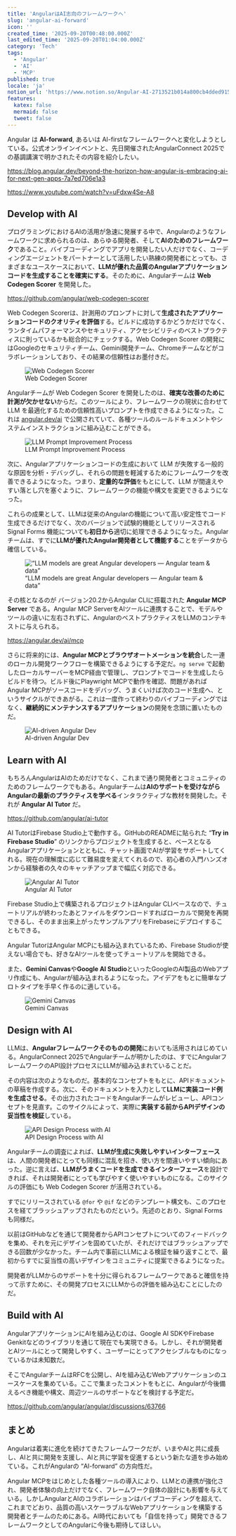 ```yaml
---
title: 'AngularはAI志向のフレームワークへ'
slug: 'angular-ai-forward'
icon: ''
created_time: '2025-09-20T00:48:00.000Z'
last_edited_time: '2025-09-20T01:04:00.000Z'
category: 'Tech'
tags:
  - 'Angular'
  - 'AI'
  - 'MCP'
published: true
locale: 'ja'
notion_url: 'https://www.notion.so/Angular-AI-2713521b014a800cb4dded9150c0dc1c'
features:
  katex: false
  mermaid: false
  tweet: false
---
```


Angular は **AI-forward**, あるいは AI-firstなフレームワークへと変化しようとしている。公式オンラインイベントと、先日開催されたAngularConnect 2025での基調講演で明かされたその内容を紹介したい。

https://blog.angular.dev/beyond-the-horizon-how-angular-is-embracing-ai-for-next-gen-apps-7a7ed706e1a3

https://www.youtube.com/watch?v=uFdxw4Se-A8

## Develop with AI

プログラミングにおけるAIの活用が急速に発展する中で、Angularのようなフレームワークに求められるのは、あらゆる開発者、そして**AIのためのフレームワーク**であること。バイブコーディングでアプリを開発したい人だけでなく、コーディングエージェントをパートナーとして活用したい熟練の開発者にとっても、さまざまなユースケースにおいて、**LLMが優れた品質のAngularアプリケーションコードを生成することを確実にする**。そのために、Angularチームは **Web Codegen Scorer** を開発した。

https://github.com/angular/web-codegen-scorer

Web Codegen Scorerは、計測用のプロンプトに対して**生成されたアプリケーションコードのクオリティを評価**する。ビルドに成功するかどうかだけでなく、ランタイムパフォーマンスやセキュリティ、アクセシビリティのベストプラクティスに則っているかも総合的にチェックする。Web Codegen Scorer の開発にはGoogleのセキュリティチーム、Gemini開発チーム、Chromeチームなどがコラボレーションしており、その結果の信頼性はお墨付きだ。

<figure>
  <img src="/images/angular-ai-forward/image-4819a01b.png" alt="Web Codegen Scorer">
  <figcaption>Web Codegen Scorer</figcaption>
</figure>

Angularチームが Web Codegen Scorer を開発したのは、**確実な改善のために計測が欠かせない**からだ。このツールにより、フレームワークの現状に合わせて LLM を最適化するための信頼性高いプロンプトを作成できるようになった。これは [angular.dev/ai](https://angular.dev/ai/develop-with-ai) で公開されていて、各種ツールのルールドキュメントやシステムインストラクションに組み込むことができる。

<figure>
  <img src="/images/angular-ai-forward/image-e083cfcd.png" alt="LLM Prompt Improvement Process">
  <figcaption>LLM Prompt Improvement Process</figcaption>
</figure>

次に、Angularアプリケーションコードの生成において LLM が失敗する一般的な原因を分析・デバッグし、それらの問題を軽減するためにフレームワークを改善できるようになった。つまり、**定量的な評価**をもとにして、LLM が間違えやすい落とし穴を塞ぐように、フレームワークの機能や構文を変更できるようになった。

これらの成果として、LLMは従来のAngularの機能について高い安定性でコード生成できるだけでなく、次のバージョンで試験的機能としてリリースされる Signal Forms 機能についても**初日から**適切に処理できるようになった。Angularチームは、すでに**LLMが優れたAngular開発者として機能する**ことをデータから確信している。

<figure>
  <img src="/images/angular-ai-forward/image-63b73219.png" alt="“LLM models are great Angular developers — Angular team & data”">
  <figcaption>“LLM models are great Angular developers — Angular team & data”</figcaption>
</figure>

その核となるのが バージョン20.2からAngular CLIに搭載された **Angular MCP Server** である。Angular MCP ServerをAIツールに連携することで、モデルやツールの違いに左右されずに、AngularのベストプラクティスをLLMのコンテキストに与えられる。

https://angular.dev/ai/mcp

さらに将来的には、**Angular MCPとブラウザオートメーションを統合**した一連のローカル開発ワークフローを構築できるようにする予定だ。`ng serve` で起動したローカルサーバーをMCP経由で管理し、プロンプトでコードを生成したらビルドを待つ。ビルド後にPlaywright MCPで動作を確認、問題があれば Angular MCPがソースコードをデバッグ、うまくいけば次のコード生成へ、というサイクルができあがる。これは一度作って終わりのバイブコーディングではなく、**継続的にメンテナンスするアプリケーション**の開発を念頭に置いたものだ。

<figure>
  <img src="/images/angular-ai-forward/image-c21c721e.png" alt="AI-driven Angular Dev">
  <figcaption>AI-driven Angular Dev</figcaption>
</figure>

## Learn with AI

もちろんAngularはAIのためだけでなく、これまで通り開発者とコミュニティのためのフレームワークでもある。Angularチームは**AIのサポートを受けながらAngularの最新のプラクティスを学べる**インタラクティブな教材を開発した。それが **Angular AI Tutor** だ。

https://github.com/angular/ai-tutor

AI TutorはFirebase Studio上で動作する。GitHubのREADMEに貼られた “**Try in Firebase Studio**” のリンクからプロジェクトを生成すると、ベースとなるAngularアプリケーションとともに、チャット画面でAIが学習をサポートしてくれる。現在の理解度に応じて難易度を変えてくれるので、初心者の入門ハンズオンから経験者の久々のキャッチアップまで幅広く対応できる。

<figure>
  <img src="/images/angular-ai-forward/Angular__AI_Developer_Event_-_YouTube_-_15_27-d3f9b7ee.png" alt="Angular AI Tutor">
  <figcaption>Angular AI Tutor</figcaption>
</figure>

Firebase Studio上で構築されるプロジェクトはAngular CLIベースなので、チュートリアルが終わったあとファイルをダウンロードすればローカルで開発を再開できるし、そのまま出来上がったサンプルアプリをFirebaseにデプロイすることもできる。

Angular TutorはAngular MCPにも組み込まれているため、Firebase Studioが使えない場合でも、好きなAIツールを使ってチュートリアルを開始できる。

また、**Gemini Canvas**や**Google AI Studio**といったGoogleのAI製品のWebアプリ作成にも、Angularが組み込まれるようになった。アイデアをもとに簡単なプロトタイプを手早く作るのに適している。

<figure>
  <img src="/images/angular-ai-forward/CleanShot_2025-09-20_at_09.20.092x-c2f5c1f0.png" alt="Gemini Canvas">
  <figcaption>Gemini Canvas</figcaption>
</figure>

## Design with AI

LLMは、**Angularフレームワークそのものの開発**においても活用されはじめている。AngularConnect 2025でAngularチームが明かしたのは、すでにAngularフレームワークのAPI設計プロセスにLLMが組み込まれていることだ。

その内容は次のようなものだ。基本的なコンセプトをもとに、APIドキュメントの草稿を作成する。次に、そのドキュメントを入力として**LLMに実装コード例を生成させる**。その出力されたコードをAngularチームがレビューし、APIコンセプトを見直す。このサイクルによって、実際に**実装する前からAPIデザインの妥当性を検証**している。

<figure>
  <img src="/images/angular-ai-forward/image-214b67be.png" alt="API Design Process with AI">
  <figcaption>API Design Process with AI</figcaption>
</figure>

Angularチームの調査によれば、**LLMが生成に失敗しやすいインターフェース**は、人間の開発者にとっても同様に混乱を招き、使い方を間違いやすい傾向にあった。逆に言えば、**LLMがうまくコードを生成できるインターフェース**を設計できれば、それは開発者にとっても学びやすく使いやすいものになる。このサイクルの評価にも Web Codegen Scorer が活用されている。

すでにリリースされている `@for` や `@if` などのテンプレート構文も、このプロセスを経てブラッシュアップされたものだという。先述のとおり、Signal Forms も同様だ。

以前はGitHubなどを通じて開発者からAPIコンセプトについてのフィードバックを集め、それを元にデザインを固めていたが、それだけではブラッシュアップできる回数が少なかった。チーム内で事前にLLMによる検証を繰り返すことで、最初からすでに妥当性の高いデザインをコミュニティに提案できるようになった。

開発者がLLMからのサポートを十分に得られるフレームワークであると確信を持って示すために、その開発プロセスにLLMからの評価を組み込むことにしたのだ。

## Build with AI

AngularアプリケーションにAIを組み込むのは、Google AI SDKやFirebase Genkitなどのライブラリを通じて現在でも実現できる。しかし、それが開発者とAIツールにとって開発しやすく、ユーザーにとってアクセシブルなものになっているかは未知数だ。

そこでAngularチームはRFCを公開し、AIを組み込むWebアプリケーションのユースケースを集めている。ここで集まったコメントをもとに、Angularが今後備えるべき機能や構文、周辺ツールのサポートなどを検討する予定だ。

https://github.com/angular/angular/discussions/63766

## まとめ

Angularは着実に進化を続けてきたフレームワークだが、いまやAIと共に成長し、AIと共に開発を支援し、AIと共に学習を促進するという新たな道を歩み始めている。これがAngularの “AI-forward” の方向性だ。

Angular MCPをはじめとした各種ツールの導入により、LLMとの連携が強化され、開発者体験の向上だけでなく、フレームワーク自体の設計にも影響を与えている。しかしAngularとAIのコラボレーションはバイブコーディングを超えて、これまでどおり、品質の高いスケーラブルなWebアプリケーションを構築する開発者とチームのためにある。AI時代においても「自信を持って」開発できるフレームワークとしてのAngularに今後も期待してほしい。
